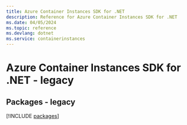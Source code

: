 ```yaml
---
title: Azure Container Instances SDK for .NET
description: Reference for Azure Container Instances SDK for .NET
ms.date: 04/05/2024
ms.topic: reference
ms.devlang: dotnet
ms.service: containerinstances
---
```

# Azure Container Instances SDK for .NET - legacy
## Packages - legacy
[!INCLUDE [packages](container-instances-index.md)]